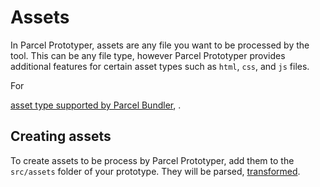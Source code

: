 # Assets

In Parcel Prototyper, assets are any file you want to be processed by the tool. This can be any file type, however Parcel Prototyper provides additional features for certain asset types such as `html`, `css`, and `js` files.

For 

[asset type supported by Parcel Bundler](https://parceljs.org/assets.html), .

## Creating assets

To create assets to be process by Parcel Prototyper, add them to the `src/assets` folder of your prototype. They will be parsed,  [transformed](./transforms.md). 